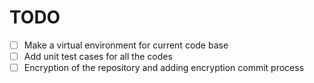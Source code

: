 # TODO

- [ ] Make a virtual environment for current code base
- [ ] Add unit test cases for all the codes
- [ ] Encryption of the repository and adding encryption commit process
